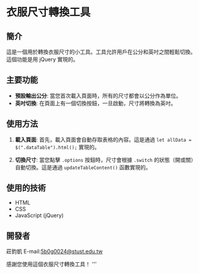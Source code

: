 # 衣服尺寸轉換工具

## 簡介

這是一個用於轉換衣服尺寸的小工具。工具允許用戶在公分和英吋之間輕鬆切換。這個功能是用 jQuery 實現的。

## 主要功能

- **預設輸出公分**: 當您首次載入頁面時，所有的尺寸都會以公分作為單位。
- **英吋切換**: 在頁面上有一個切換按鈕，一旦啟動，尺寸將轉換為英吋。

## 使用方法

1. **載入頁面**: 首先，載入頁面會自動存取表格的內容。這是通過 `let allData = $(".dataTable").html();` 實現的。

2. **切換尺寸**: 當您點擊 `.options` 按鈕時，尺寸會根據 `.switch` 的狀態（開或關）自動切換。這是通過 `updateTableContent()` 函數實現的。

## 使用的技術

- HTML
- CSS
- JavaScript (jQuery)

## 開發者

莊鈞凱 E-mail:5b0g0024@stust.edu.tw

感謝您使用這個衣服尺寸轉換工具！
'''
